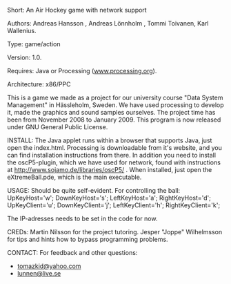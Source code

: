 
Short:        An Air Hockey game with network support

Authors:      Andreas Hansson , Andreas Lönnholm , Tommi Toivanen, Karl Wallenius.

Type:         game/action

Version:      1.0.

Requires:     Java or Processing (www.processing.org).

Architecture: x86/PPC


This is a game we made as a project for our university course "Data System Management" in Hässleholm, Sweden.
We have used processing to develop it, made the graphics and sound samples ourselves.
The project time has been from November 2008 to January 2009.
This program is now released under GNU General Public License.




INSTALL:
The Java applet runs within a browser that supports Java, just open the index.html.
Processing is downloadable from it's website, and you can find installation instructions from there.
In addition you need to install the  oscP5-plugin, which we have used for network, found with instructions at http://www.sojamo.de/libraries/oscP5/ .
When installed, just open the eXtremeBall.pde, which is the main executable.



USAGE:
Should be quite self-evident.
For controlling the ball:
 UpKeyHost='w'; DownKeyHost='s'; LeftKeyHost='a'; RightKeyHost='d';
 UpKeyClient='u'; DownKeyClient='j'; LeftKeyClient='h'; RightKeyClient='k';
 
The IP-adresses needs to be set in the code for now.


CREDs:
Martin Nilsson for the project tutoring.
Jesper "Joppe" Wilhelmsson for tips and hints how to bypass programming problems.


CONTACT: 
For feedback and other questions: 
* tomazkid@yahoo.com
* lunnen@live.se




